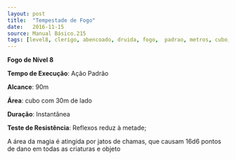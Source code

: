 ```yaml
---
layout: post
title:  "Tempestade de Fogo"
date:   2016-11-15
source: Manual Básico.215
tags: [level8, clerigo, abencoado, druida, fogo,  padrao, metros, cubo, instantanea, reflexo, metade]
---
```


**Fogo de Nível 8**

**Tempo de Execução**: Ação Padrão

**Alcance**: 90m

**Área**: cubo com 30m de lado

**Duração**: Instantânea

**Teste de Resistência**: Reflexos reduz à metade;

A área da magia é atingida por jatos de chamas, que causam 16d6 pontos de dano em todas as criaturas e objeto
